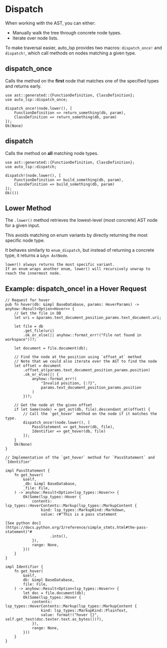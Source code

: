 # Dispatch

When working with the AST, you can either:

- Manually walk the tree through concrete node types.
- Iterate over node lists.

To make traversal easier, auto_lsp provides two macros: `dispatch_once!` and `dispatch!`, which call methods on nodes matching a given type.

## dispatch_once

Calls the method on the **first** node that matches one of the specified types and returns early.

```rust, ignore
use ast::generated::{FunctionDefinition, ClassDefinition};
use auto_lsp::dispatch_once;

dispatch_once!(node.lower(), [
    FunctionDefinition => return_something(db, param),
    ClassDefinition => return_something(db, param)
]);
Ok(None)
```

## dispatch

Calls the method on **all** matching node types.

```rust, ignore
use ast::generated::{FunctionDefinition, ClassDefinition};
use auto_lsp::dispatch;

dispatch!(node.lower(), [
    FunctionDefinition => build_something(db, param),
    ClassDefinition => build_something(db, param)
]);
Ok(())
```

## Lower Method

The `.lower()` method retrieves the lowest-level (most concrete) AST node for a given input.

This avoids matching on enum variants by directly returning the most specific node type.

It behaves similarly to `enum_dispatch`, but instead of returning a concrete type, it returns a `&dyn AstNode`.

```admonish
lower() always returns the most specific variant.
If an enum wraps another enum, lower() will recursively unwrap to reach the innermost node.
```

## Example: dispatch_once! in a Hover Request

```rust, ignore
// Request for hover
pub fn hover(db: &impl BaseDatabase, params: HoverParams) -> anyhow::Result<Option<Hover>> {
    // Get the file in DB
    let uri = &params.text_document_position_params.text_document.uri;

    let file = db
        .get_file(uri)
        .ok_or_else(|| anyhow::format_err!("File not found in workspace"))?;

    let document = file.document(db);

    // Find the node at the position using `offset_at` method
    // Note that we could also iterate over the AST to find the node
    let offset = document
        .offset_at(params.text_document_position_params.position)
        .ok_or_else(|| {
            anyhow::format_err!(
                "Invalid position, {:?}",
                params.text_document_position_params.position
            )
        })?;

    // Get the node at the given offset
    if let Some(node) = get_ast(db, file).descendant_at(offset) {
        // Call the `get_hover` method on the node if it matches the type.
        dispatch_once!(node.lower(), [
            PassStatement => get_hover(db, file),
            Identifier => get_hover(db, file)
        ]);
    }
    Ok(None)
}

// Implementation of the `get_hover` method for `PassStatement` and `Identifier`

impl PassStatement {
    fn get_hover(
        &self,
        _db: &impl BaseDatabase,
        _file: File,
    ) -> anyhow::Result<Option<lsp_types::Hover>> {
        Ok(Some(lsp_types::Hover {
            contents: lsp_types::HoverContents::Markup(lsp_types::MarkupContent {
                kind: lsp_types::MarkupKind::Markdown,
                value: r#"This is a pass statement

[See python doc](https://docs.python.org/3/reference/simple_stmts.html#the-pass-statement)"#
                    .into(),
            }),
            range: None,
        }))
    }
}

impl Identifier {
    fn get_hover(
        &self,
        db: &impl BaseDatabase,
        file: File,
    ) -> anyhow::Result<Option<lsp_types::Hover>> {
        let doc = file.document(db);
        Ok(Some(lsp_types::Hover {
            contents: lsp_types::HoverContents::Markup(lsp_types::MarkupContent {
                kind: lsp_types::MarkupKind::PlainText,
                value: format!("hover {}", self.get_text(doc.texter.text.as_bytes())?),
            }),
            range: None,
        }))
    }
}
```
